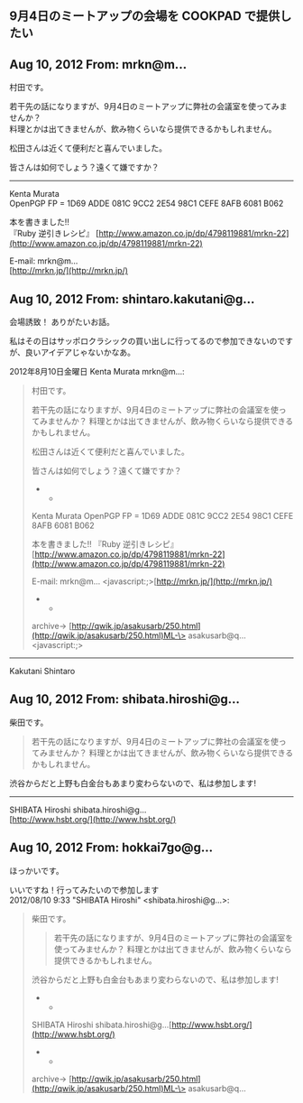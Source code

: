 ## 9月4日のミートアップの会場を COOKPAD で提供したい

## Aug 10, 2012 From: mrkn@m...

村田です。

若干先の話になりますが、9月4日のミートアップに弊社の会議室を使ってみませんか？  
料理とかは出てきませんが、飲み物くらいなら提供できるかもしれません。

松田さんは近くて便利だと喜んでいました。

皆さんは如何でしょう？遠くて嫌ですか？

* * *

Kenta Murata  
OpenPGP FP = 1D69 ADDE 081C 9CC2 2E54 98C1 CEFE 8AFB 6081 B062

本を書きました!!  
『Ruby 逆引きレシピ』 [http://www.amazon.co.jp/dp/4798119881/mrkn-22](http://www.amazon.co.jp/dp/4798119881/mrkn-22)

E-mail: mrkn@m...  
[http://mrkn.jp/](http://mrkn.jp/)

## Aug 10, 2012 From: shintaro.kakutani@g...

会場誘致！ ありがたいお話。

私はその日はサッポロクラシックの買い出しに行ってるので参加できないのですが、良いアイデアじゃないかなあ。

2012年8月10日金曜日 Kenta Murata mrkn@m...:

> 村田です。
> 
> 若干先の話になりますが、9月4日のミートアップに弊社の会議室を使ってみませんか？ 料理とかは出てきませんが、飲み物くらいなら提供できるかもしれません。
> 
> 松田さんは近くて便利だと喜んでいました。
> 
> 皆さんは如何でしょう？遠くて嫌ですか？
> 
> - -
> 
> Kenta Murata OpenPGP FP = 1D69 ADDE 081C 9CC2 2E54 98C1 CEFE 8AFB 6081 B062
> 
> 本を書きました!! 『Ruby 逆引きレシピ』 [http://www.amazon.co.jp/dp/4798119881/mrkn-22](http://www.amazon.co.jp/dp/4798119881/mrkn-22)
> 
> E-mail: mrkn@m... \<javascript:;\>[http://mrkn.jp/](http://mrkn.jp/)
> 
> - -
> 
> archive-\> [http://qwik.jp/asakusarb/250.html](http://qwik.jp/asakusarb/250.html)ML-\> asakusarb@q... \<javascript:;\>
* * *

Kakutani Shintaro

## Aug 10, 2012 From: shibata.hiroshi@g...

柴田です。

> 若干先の話になりますが、9月4日のミートアップに弊社の会議室を使ってみませんか？ 料理とかは出てきませんが、飲み物くらいなら提供できるかもしれません。

渋谷からだと上野も白金台もあまり変わらないので、私は参加します!

* * *

SHIBATA Hiroshi shibata.hiroshi@g...  
[http://www.hsbt.org/](http://www.hsbt.org/)

## Aug 10, 2012 From: hokkai7go@g...

ほっかいです。

いいですね！行ってみたいので参加します  
2012/08/10 9:33 "SHIBATA Hiroshi" \<shibata.hiroshi@g...\>:

> 柴田です。
> 
> > 若干先の話になりますが、9月4日のミートアップに弊社の会議室を使ってみませんか？ 料理とかは出てきませんが、飲み物くらいなら提供できるかもしれません。
> 
> 渋谷からだと上野も白金台もあまり変わらないので、私は参加します!
> 
> - -
> 
> SHIBATA Hiroshi shibata.hiroshi@g...[http://www.hsbt.org/](http://www.hsbt.org/)
> 
> - -
> 
> archive-\> [http://qwik.jp/asakusarb/250.html](http://qwik.jp/asakusarb/250.html)ML-\> asakusarb@q...

